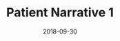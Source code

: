 --- 
layout: layouts/home.njk 
title: Patient Narrative 1
patient: John Smith
date: 2018-09-30

featured_image: /images/blog/post-2.jpg
image_caption: Photo by Dylan Gillis on Unsplash
excerpt: A meeting is a gathering of two or more people that has been convened for the purpose of achieving a common goal through verbal interaction.
tags:
    - narrative
trends:
    - blog
---